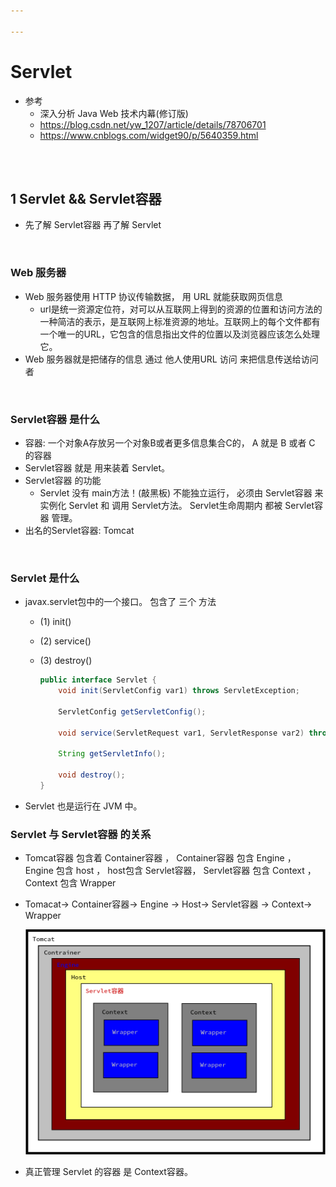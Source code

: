 ```yaml
---

---
```


# Servlet

* 参考 
  - 深入分析 Java Web 技术内幕(修订版)
  - <https://blog.csdn.net/yw_1207/article/details/78706701>
  - <https://www.cnblogs.com/widget90/p/5640359.html>

<br><br>

## 1 Servlet && Servlet容器

* 先了解 Servlet容器 再了解 Servlet

<br>

### Web 服务器

- Web 服务器使用 HTTP 协议传输数据， 用 URL 就能获取网页信息
  - url是统一资源定位符，对可以从互联网上得到的资源的位置和访问方法的一种简洁的表示，是互联网上标准资源的地址。互联网上的每个文件都有一个唯一的URL，它包含的信息指出文件的位置以及浏览器应该怎么处理它。
- Web 服务器就是把储存的信息 通过 他人使用URL 访问 来把信息传送给访问者

<br>

### Servlet容器 是什么

- 容器: 一个对象A存放另一个对象B或者更多信息集合C的， A 就是 B 或者 C 的容器<br>
- Servlet容器 就是 用来装着 Servlet。
- Servlet容器 的功能
  - Servlet 没有 main方法！(敲黑板) 不能独立运行， 必须由 Servlet容器 来实例化 Servlet 和 调用 Servlet方法。 Servlet生命周期内 都被 Servlet容器 管理。
- 出名的Servlet容器: Tomcat

<br>

### Servlet 是什么

- javax.servlet包中的一个接口。 包含了 三个 方法

  - (1) init()

  - (2) service()

  - (3) destroy()

    ```java
    public interface Servlet {
        void init(ServletConfig var1) throws ServletException;
    
        ServletConfig getServletConfig();
    
        void service(ServletRequest var1, ServletResponse var2) throws ServletException, IOException;
    
        String getServletInfo();
    
        void destroy();
    }
    ```

- Servlet 也是运行在 JVM 中。



### Servlet 与 Servlet容器 的关系

- Tomcat容器 包含着 Container容器 ， Container容器 包含 Engine ， Engine 包含 host ， host包含 Servlet容器， Servlet容器 包含 Context ， Context 包含 Wrapper

- Tomacat-> Container容器-> Engine -> Host-> Servlet容器 -> Context-> Wrapper

  ![image](<https://github.com/matchaeggtart/Java_Study/raw/master/JavaWeb/Pic/TomcatModel.png>)

- 真正管理 Servlet 的容器 是 Context容器。